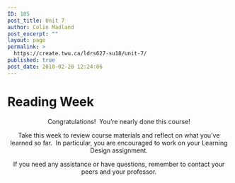 ```yaml
---
ID: 105
post_title: Unit 7
author: Colin Madland
post_excerpt: ""
layout: page
permalink: >
  https://create.twu.ca/ldrs627-su18/unit-7/
published: true
post_date: 2018-02-20 12:24:06
---
```

<!--themify_builder_static--><h1>Reading Week<br /></h1>
 <p style="text-align: center">Congratulations!  You&#8217;re nearly done this course!</p><p style="text-align: center">Take this week to review course materials and reflect on what you&#8217;ve learned so far.  In particular, you are encouraged to work on your Learning Design assignment.</p><p style="text-align: center">If you need any assistance or have questions, remember to contact your peers and your professor.</p><!--/themify_builder_static-->